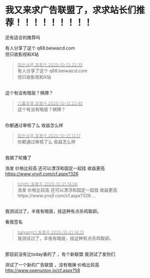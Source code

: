 # 我又来求广告联盟了，求求站长们推荐！！！！！！！！！


还有适合的推荐吗

有人分享了这个 q68.beiwaicd.com<br />
但只收影视和X站 <img src="static/image/smiley/default/sweat.gif" smilieid="10" border="0" alt="" />

<div class="quote"><blockquote><font size="2"><a href="https://www.hostloc.com/forum.php?mod=redirect&amp;goto=findpost&amp;pid=9296314&amp;ptid=750626" target="_blank"><font color="#999999">阳光淡蓝 发表于 2020-10-13 22:35</font></a></font><br />
有人分享了这个 q68.beiwaicd.com<br />
但只收影视和X站</blockquote></div><br />
这个有没有暗层？棋牌？

<div class="quote"><blockquote><font size="2"><a href="https://www.hostloc.com/forum.php?mod=redirect&amp;goto=findpost&amp;pid=9296348&amp;ptid=750626" target="_blank"><font color="#999999">六翼天使 发表于 2020-10-13 22:45</font></a></font><br />
这个有没有暗层？棋牌？</blockquote></div><br />
你都通过审核了么 收益怎么样

<div class="quote"><blockquote><font size="2"><a href="https://www.hostloc.com/forum.php?mod=redirect&amp;goto=findpost&amp;pid=9331230&amp;ptid=750626" target="_blank"><font color="#999999">阳光淡蓝 发表于 2020-10-21 13:17</font></a></font><br />
你都通过审核了么 收益怎么样</blockquote></div><br />
我搞了轮播了

浩发 价格比较高 还可以漂浮和固定一起挂 收益更高 <br />
https://www.ynxjf.com/cf.aspx?326

<div class="quote"><blockquote><font size="2"><a href="https://www.hostloc.com/forum.php?mod=redirect&amp;goto=findpost&amp;pid=9331424&amp;ptid=750626" target="_blank"><font color="#999999">hzjdhr 发表于 2020-10-21 14:06</font></a></font><br />
浩发 价格比较高 还可以漂浮和固定一起挂 收益更高 <br />
https://www.ynxjf.com/cf.aspx?326 ...</blockquote></div><br />
我测试过了，半夜有暗层，挂这种有点杀鸡取卵。

看我签名

<div class="quote"><blockquote><font size="2"><a href="https://www.hostloc.com/forum.php?mod=redirect&amp;goto=findpost&amp;pid=9331458&amp;ptid=750626" target="_blank"><font color="#999999">baiyangz1 发表于 2020-10-21 14:13</font></a></font><br />
我测试过了，半夜有暗层，挂这种有点杀鸡取卵。</blockquote></div><br />
那目前没有比today香的了 ，有个新联盟 我测试了发你们

测试了一个新的广告联盟 ，没有暗弹 价格比较高 http://www.openunion.io/cf.aspx?58
